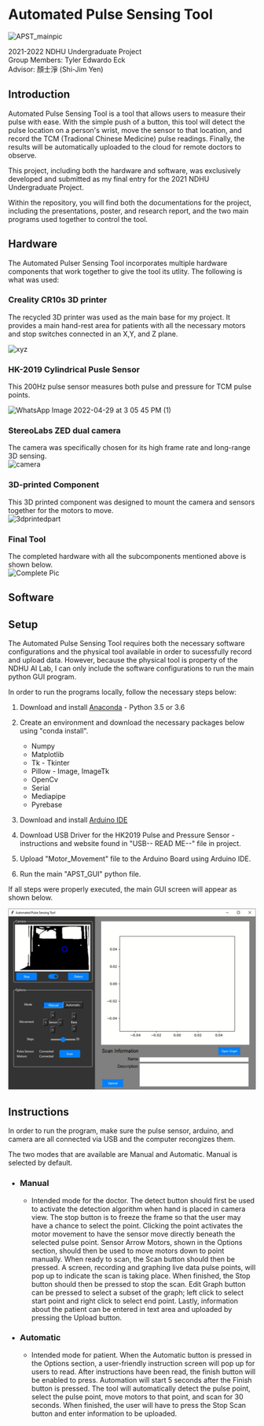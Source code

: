 # Automated Pulse Sensing Tool
![APST_mainpic](https://github.com/Tylereck81/Automated-Pulse-Sensing-Tool-/assets/68008817/7db9e12f-c4e8-4ade-9551-36984de9ae41) 

2021-2022 NDHU Undergraduate Project  
Group Members: Tyler Edwardo Eck  
Advisor: 顏士淨 (Shi-Jim Yen)  

## Introduction 
Automated Pulse Sensing Tool is a tool that allows users to measure their pulse with ease. With the simple push of a button, this tool will detect the pulse location on a person's wrist, move the sensor to that location, and record the TCM (Tradional Chinese Medicine) pulse readings. Finally, the results will be automatically uploaded to the cloud for remote doctors to observe.    

This project, including both the hardware and software, was exclusively developed and submitted as my final entry for the 2021 NDHU Undergraduate Project.      

Within the repository, you will find both the documentations for the project, including the presentations, poster, and research report, and the two main programs used together to control the tool. 

## Hardware 
The Automated Pulser Sensing Tool incorporates multiple hardware components that work together to give the tool its utlity. The following is what was used:     

### Creality CR10s 3D printer 
The recycled 3D printer was used as the main base for my project. It provides a main hand-rest area for patients with all the necessary motors and stop switches connected in an X,Y, and Z plane.
   
![xyz](https://github.com/Tylereck81/Automated-Pulse-Sensing-Tool-/assets/68008817/7021c40f-edfb-4a27-9f45-f3bce4c0ff46)
  
### HK-2019 Cylindrical Pusle Sensor 
This 200Hz pulse sensor measures both pulse and pressure for TCM pulse points.    

![WhatsApp Image 2022-04-29 at 3 05 45 PM (1)](https://github.com/Tylereck81/Automated-Pulse-Sensing-Tool-/assets/68008817/1999c11e-f49c-4a39-a711-4329ad45e313)    

### StereoLabs ZED dual camera 
The camera was specifically chosen for its high frame rate and long-range 3D sensing.    
![camera](https://github.com/Tylereck81/Automated-Pulse-Sensing-Tool-/assets/68008817/e9a5c995-fe23-446f-9f2c-9255a442313e)

### 3D-printed Component 
This 3D printed component was designed to mount the camera and sensors together for the motors to move.    
![3dprintedpart](https://github.com/Tylereck81/Automated-Pulse-Sensing-Tool-/assets/68008817/23438978-40ca-4a7b-ac9e-bb2a0250a925)

### Final Tool 
The completed hardware with all the subcomponents mentioned above is shown below.  
![Complete Pic](https://github.com/Tylereck81/Automated-Pulse-Sensing-Tool-/assets/68008817/7c66a8c6-3b81-4ec7-ac36-a21e7a821091)

## Software 
   
## Setup
The Automated Pulse Sensing Tool requires both the necessary software configurations and the physical tool available in order to sucessfully record and upload data. However, because the physical tool is property of the NDHU AI Lab, I can only include the software configurations to run the main python GUI program.    

In order to run the programs locally, follow the necessary steps below:    

1.  Download and install [Anaconda](https://docs.anaconda.com/anaconda/install/index.html) - Python 3.5 or 3.6
     
2.   Create an environment and download the necessary packages below using "conda install".   
     * Numpy 
     * Matplotlib
     * Tk - Tkinter 
     * Pillow - Image, ImageTk
     * OpenCv
     * Serial 
     * Mediapipe 
     * Pyrebase
   
3. Download and install [Arduino IDE](https://www.arduino.cc/en/software)
4. Download USB Driver for the HK2019 Pulse and Pressure Sensor - instructions and website found in "USB-- READ ME--" file in project. 
5. Upload "Motor_Movement" file to the Arduino Board using Arduino IDE. 
6. Run the main "APST_GUI" python file.

If all steps were properly executed, the main GUI screen will appear as shown below.

<p align="center">
  <img src="https://github.com/Tylereck81/Automated-Pulse-Sensing-Tool-/blob/main/Software-GUI/automatic_mode_instructions/s2.png">
</p>


## Instructions
In order to run the program, make sure the pulse sensor, arduino, and camera are all connected via USB and the computer recongizes them.   
  
The two modes that are available are Manual and Automatic. Manual is selected by default. 

 * ### Manual 
     - Intended mode for the doctor. The detect button should first be used to activate the detection algorithm when hand is placed in camera view. The stop button is to freeze the frame so that the user may have a chance to select the point. Clicking the point activates the motor movement to have the sensor move directly beneath the selected pulse point. Sensor Arrow Motors, shown in the Options section, should then be used to move motors down to point manually. When ready to scan, the Scan button should then be pressed. A screen, recording and graphing live data pulse points, will pop up to indicate the scan is taking place. When finished, the Stop button should then be pressed to stop the scan. Edit Graph button can be pressed to select a subset of the graph; left click to select start point and right click to select end point. Lastly, information about the patient can be entered in text area and uploaded by pressing the Upload button. 


* ### Automatic
     - Intended mode for patient. When the Automatic button is pressed in the Options section, a user-friendly instruction screen will pop up for users to read. After instructions have been read, the finish button will be enabled to press. Automation will start 5 seconds after the Finish button is pressed. The tool will automatically detect the pulse point, select the pulse point, move motors to that point, and scan for 30 seconds. When finished, the user will have to press the Stop Scan button and enter information to be uploaded. 




